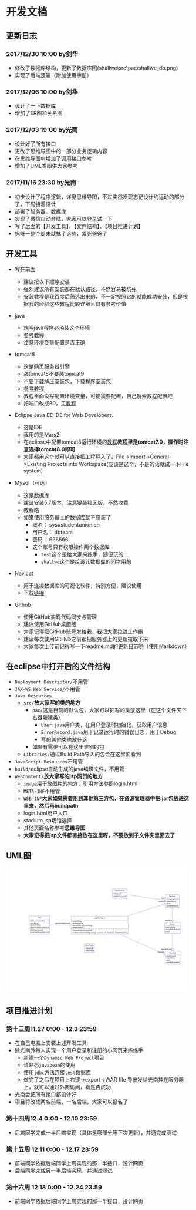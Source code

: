 # 开发文档

## 更新日志

### 2017/12/30 10:00 by剑华
- 修改了数据库结构，更新了数据库图(shallwe\src\pac\shallwe_db.png)
- 实现了后端逻辑（附加使用手册）

### 2017/12/06 10:00 by剑华
- 设计了一下数据库
- 增加了ER图和关系图

### 2017/12/03 19:00 by光南
- 设计好了所有接口
- 更改了思维导图中的一部分业务逻辑内容
- 在思维导图中增加了调用接口参考
- 增加了UML类图供大家参考

### 2017/11/16 23:30 by光南
- 初步设计了程序逻辑，详见思维导图，不过突然发现忘记设计约运动的部分了，下周接着设计
- 部署了服务器、数据库
- 实现了微信自动登陆，大家可以[登录](http://sysustudentunion.cn/shallwe/login.html)试一下
- 写了后面的【开发工具】、【文件结构】、【项目推进计划】
- 妈呀一整个周末就搞了这些，累死爸爸了

## 开发工具
- 写在前面
	- 建议按以下顺序安装
	- 强烈建议所有安装都在默认路径，不然容易被坑死
	- 安装教程是我百度后筛选出来的，不一定按照它的就能成功安装，但是根据我的经验这些教程比较详细且具有参考价值
- java
	- 想写java程序必须装这个环境
	- [参考教程](https://jingyan.baidu.com/article/bea41d43bef8fab4c41be67b.html)
	- 注意环境变量配置是否正确
- tomcat8
	- 这是网页服务器引擎
	- 装tomcat8不要装tomcat9
	- 不要下载解压安装包，下载程序[安装包](http://mirrors.hust.edu.cn/apache/tomcat/tomcat-8/v8.5.23/bin/apache-tomcat-8.5.23.exe)
	- [参考教程](https://jingyan.baidu.com/article/6b97984db791911ca2b0bfc4.html)
	- 教程里面没写配置环境变量，可能需要配置，自己搜索教程配置吧
	- 把端口改成80，见[教程](https://jingyan.baidu.com/article/9113f81b22d1802b3214c7c6.html)
- Eclipse Java EE IDE for Web Developers.
	- 这是IDE
	- 我用的是Mars2
	- 在eclipse中配置tomcat8运行环境的[教程](http://blog.csdn.net/shirenfeigui/article/details/7699996)**教程里是tomcat7.0，操作时注意选择tomcat8.0即可**
	- 大家都用这个就可以直接把工程导入了，File->Import->General->Existing Projects into Workspace(应该是这个，不是的话就试一下File system)
- Mysql（可选）
	- 这是数据库
	- 建议安装5.7版本，注意要装[社区版](https://dev.mysql.com/downloads/windows/installer/5.7.html)，不然收费
	- 教程略
	- 如果使用服务器上的数据库就不用装了
		- 域名：	sysustudentunion.cn
		- 用户名：	dbteam
		- 密码：	666666
		- 这个账号只有权限操作两个数据库
			- `test`这个是给大家来练手，随便玩的
			- `shallwe`这个是给设计数据库的同学用的
- Navicat
	- 用于连接数据库的可视化软件，特别方便，建议使用
	- 下载[链接](http://pan.baidu.com/s/1nvj5gsp)

- Github
	- 使用GitHub实现代码同步与管理
	- 建议使用GitHub桌面版
	- 大家记得把GitHub账号发给我，我把大家拉进工作组
	- 建议每次使用GitHub之前都把服务器上的更新拉取下来
	- 大家每次上传前记得写一下readme.md的更新日志哟（使用Markdown）

## 在eclipse中打开后的文件结构
- `Deployment Descriptor/`不用管
- `JAX-WS Web Service/`不用管
- `Java Resources`
	- `src/`**放大家写的类的地方**
		- `pac/`这是目前的默认包，大家可以把写的类放这里（在这个文件夹下右键新建类）
			- `User.java`用户类，在用户登录时初始化，获取用户信息
			- `ErrorRecord.java`用于记录运行时的错误日志，用于Debug
			- 写的其他类也放在这
		- 如果有需要可以在这里建别的包
	- `Libraries/`通过Build Path导入的包会在这里面看到
- `JavaScript Resources`不用管
- `build/`eclipse自动生成的java编译文件，不用管
- `WebContent/`**放大家写的jsp网页的地方**
	- `image`用于放图片的地方，引用方法参照login.html
	- `META-INF`不用管
	- `WEB-INF`**大家如果需要用到其他第三方包，在资源管理器中把.jar包放进这里来，然后再buildpath**
	- login.html用户入口
	- stadium.jsp场馆选择
	- 其他页面名称参考**思维导图**
	- **大家记得把jsp文件都直接放在这里呀，不要放到子文件夹里面去了**

## UML图
![image](https://github.com/sysudb/shallwe/raw/master/src/pac/uml.png)

## 项目推进计划
### 第十三周11.27 0:00 - 12.3 23:59
- 在自己电脑上安装上述开发工具
- 除光南外每人实现一个用户登录和注册的小网页来练练手
	- 新建一个`Dynamic Web Project`项目
	- 请熟悉`javabean`的使用
	- 使用`jdbc`方法连接`test`数据库
	- 做完了之后在项目上右键->export->WAR file 导出发给光南挂在服务器上，就可以通过外网访问，看是否成功
- 光南会把所有接口都设计好
- 项目将改成两名前端，一名后端，大家可以报名了

### 第十四周12.4 0:00 - 12.10 23:59
- 后端同学完成一半后端实现（具体是哪部分等下次更新），并通完成测试

### 第十五周 12.11 0:00 - 12.17 23:59
- 前端同学依据后端同学上周实现的那一半接口，设计网页
- 后端同学完成另一半后端实现，并通过测试

### 第十六周 12.18 0:00 - 12.24 23:59
- 前端同学依据后端同学上周实现的那一半接口，设计网页
